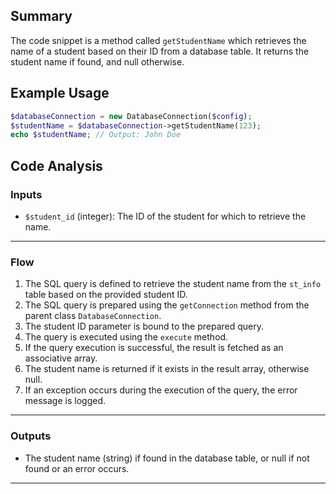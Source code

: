 ## Summary
The code snippet is a method called `getStudentName` which retrieves the name of a student based on their ID from a database table. It returns the student name if found, and null otherwise.

## Example Usage
```php
$databaseConnection = new DatabaseConnection($config);
$studentName = $databaseConnection->getStudentName(123);
echo $studentName; // Output: John Doe
```

## Code Analysis
### Inputs
- `$student_id` (integer): The ID of the student for which to retrieve the name.
___
### Flow
1. The SQL query is defined to retrieve the student name from the `st_info` table based on the provided student ID.
2. The SQL query is prepared using the `getConnection` method from the parent class `DatabaseConnection`.
3. The student ID parameter is bound to the prepared query.
4. The query is executed using the `execute` method.
5. If the query execution is successful, the result is fetched as an associative array.
6. The student name is returned if it exists in the result array, otherwise null.
7. If an exception occurs during the execution of the query, the error message is logged.
___
### Outputs
- The student name (string) if found in the database table, or null if not found or an error occurs.
___
